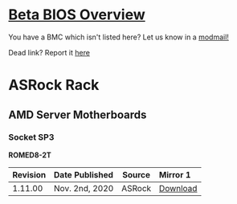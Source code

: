 # [Beta BIOS Overview](/r/ASRock/wiki/beta_bios/beta_bios_rack)

You have a BMC which isn't listed here? Let us know in a [modmail!](https://www.reddit.com/message/compose?to=%2Fr%2FASRock)

Dead link? Report it [here](https://forms.gle/ApqAN72vS6sxzFnm7)

# **ASRock Rack**

## **AMD Server Motherboards**

### **Socket SP3**

**ROMED8-2T**

Revision|Date Published|Source|Mirror 1
:--|:--|:--:|:--
1.11.00|Nov. 2nd, 2020 |ASRock|[Download](https://drive.google.com/file/d/1ns_eyMt8PZqS9VRQrsbnmYzcS9lBbh-y/view?usp=sharing)